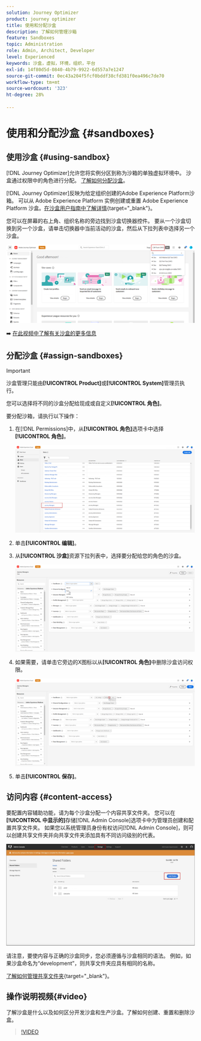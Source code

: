 ```yaml
---
solution: Journey Optimizer
product: journey optimizer
title: 使用和分配沙盒
description: 了解如何管理沙箱
feature: Sandboxes
topic: Administration
role: Admin, Architect, Developer
level: Experienced
keywords: 沙盒，虚拟，环境，组织，平台
exl-id: 14f80d5d-0840-4b79-9922-6d557a7e1247
source-git-commit: 0ec43a204f5fcf0bddf38cfd381f0ea496c7de70
workflow-type: tm+mt
source-wordcount: '323'
ht-degree: 28%

---
```


# 使用和分配沙盒 {#sandboxes}

## 使用沙盒 {#using-sandbox}

[!DNL Journey Optimizer]允许您将实例分区到称为沙箱的单独虚拟环境中。 沙盒通过权限中的角色进行分配。 [了解如何分配沙盒](permissions.md#create-product-profile)。

[!DNL Journey Optimizer]反映为给定组织创建的Adobe Experience Platform沙箱。 可以从 Adobe Experience Platform 实例创建或重置 Adobe Experience Platform 沙盒。[在沙盒用户指南中了解详情](https://experienceleague.adobe.com/docs/experience-platform/sandbox/ui/user-guide.html?lang=zh-Hans){target="_blank"}。

您可以在屏幕的右上角、组织名称的旁边找到沙盒切换器控件。 要从一个沙盒切换到另一个沙盒，请单击切换器中当前活动的沙盒，然后从下拉列表中选择另一个沙盒。

![](assets/sandbox_5.png)

➡️ [在此视频中了解有关沙盒的更多信息](#video)

## 分配沙盒 {#assign-sandboxes}

>[!IMPORTANT]
>
> 沙盒管理只能由&#x200B;**[!UICONTROL Product]**&#x200B;或&#x200B;**[!UICONTROL System]**&#x200B;管理员执行。

您可以选择将不同的沙盒分配给现成或自定义&#x200B;**[!UICONTROL 角色]**。

要分配沙箱，请执行以下操作：

1. 在[!DNL Permissions]中，从&#x200B;**[!UICONTROL 角色]**&#x200B;选项卡中选择&#x200B;**[!UICONTROL 角色]**。

   ![](assets/sandbox_1.png)

1. 单击&#x200B;**[!UICONTROL 编辑]**。

1. 从&#x200B;**[!UICONTROL 沙盒]**&#x200B;资源下拉列表中，选择要分配给您的角色的沙盒。

   ![](assets/sandbox_3.png)

1. 如果需要，请单击它旁边的X图标以从&#x200B;**[!UICONTROL 角色]**&#x200B;中删除沙盒访问权限。

   ![](assets/sandbox_4.png)

1. 单击&#x200B;**[!UICONTROL 保存]**。

## 访问内容 {#content-access}

要配置内容辅助功能，请为每个沙盒分配一个内容共享文件夹。 您可以在&#x200B;**[!UICONTROL 中显示的]**&#x200B;存储[!DNL Admin Console]选项卡中为管理员创建和配置共享文件夹。 如果您以系统管理员身份有权访问[!DNL Admin Console]，则可以创建共享文件夹并向共享文件夹添加具有不同访问级别的代表。

![](assets/do-not-localize/content_access.png)

请注意，要使内容与正确的沙盒同步，您必须遵循与沙盒相同的语法。 例如，如果沙盒命名为“development”，则共享文件夹应具有相同的名称。

[了解如何管理共享文件夹](https://helpx.adobe.com/cn/enterprise/admin-guide.html/enterprise/using/manage-adobe-storage.ug.html){target="_blank"}。

## 操作说明视频{#video}

了解沙盒是什么以及如何区分开发沙盒和生产沙盒。了解如何创建、重置和删除沙盒。

>[!VIDEO](https://video.tv.adobe.com/v/334355?quality=12)